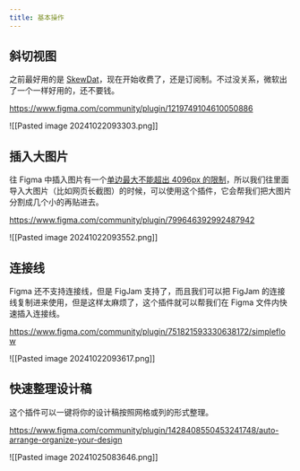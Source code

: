 ```yaml
---
title: 基本操作
---
```

## 斜切视图
之前最好用的是 [SkewDat](https://www.figma.com/community/plugin/741472919529947576)，现在开始收费了，还是订阅制。不过没关系，微软出了一个一样好用的，还不要钱。

https://www.figma.com/community/plugin/1219749104610050886

![[Pasted image 20241022093303.png]]

## 插入大图片
往 Figma 中插入图片有一个[单边最大不能超出 4096px 的限制](https://help.figma.com/hc/en-us/articles/360040028034-Add-images-and-videos-to-design-files#:~:text=height%20larger%20than-,4096%20pixels,-.%20This%20scales%20the)，所以我们往里面导入大图片（比如网页长截图）的时候，可以使用这个插件，它会帮我们把大图片分割成几个小的再贴进去。

https://www.figma.com/community/plugin/799646392992487942

![[Pasted image 20241022093552.png]]

## 连接线
Figma 还不支持连接线，但是 FigJam 支持了，而且我们可以把 FigJam 的连接线复制进来使用，但是这样太麻烦了，这个插件就可以帮我们在 Figma 文件内快速插入连接线。

https://www.figma.com/community/plugin/751821593330638172/simpleflow

![[Pasted image 20241022093617.png]]

## 快速整理设计稿
这个插件可以一键将你的设计稿按照网格或列的形式整理。

https://www.figma.com/community/plugin/1428408550453241748/auto-arrange-organize-your-design

![[Pasted image 20241025083646.png]]